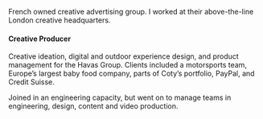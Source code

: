 French owned creative advertising group. I worked at their above-the-line London creative headquarters.

#### Creative Producer

Creative ideation, digital and outdoor experience design, and product management for the Havas Group. Clients included a motorsports team, Europe’s largest baby food company, parts of Coty’s portfolio, PayPal, and Credit Suisse.

Joined in an engineering capacity, but went on to manage teams in engineering, design, content and video production.
